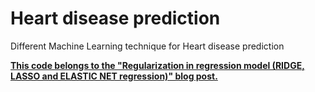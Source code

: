 # Heart disease prediction
Different Machine Learning technique for Heart disease prediction

[**This code belongs to the "Regularization in regression model (RIDGE, LASSO and ELASTIC NET regression)" blog post.**](http://migsena.com/regularization-in-regression-model-ridge-lasso-and-elastic-net-regression/)
